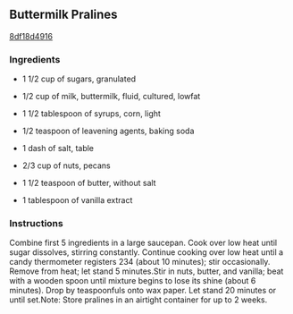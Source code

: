 ## Buttermilk Pralines

[8df18d4916](http://www.myrecipes.com/recipe/buttermilk-pralines-0)

### Ingredients

 - 1 1/2 cup of sugars, granulated

 - 1/2 cup of milk, buttermilk, fluid, cultured, lowfat

 - 1 1/2 tablespoon of syrups, corn, light

 - 1/2 teaspoon of leavening agents, baking soda

 - 1 dash of salt, table

 - 2/3 cup of nuts, pecans

 - 1 1/2 teaspoon of butter, without salt

 - 1 tablespoon of vanilla extract

### Instructions

Combine first 5 ingredients in a large saucepan. Cook over low heat until sugar dissolves, stirring constantly. Continue cooking over low heat until a candy thermometer registers 234 (about 10 minutes); stir occasionally. Remove from heat; let stand 5 minutes.Stir in nuts, butter, and vanilla; beat with a wooden spoon until mixture begins to lose its shine (about 6 minutes). Drop by teaspoonfuls onto wax paper. Let stand 20 minutes or until set.Note: Store pralines in an airtight container for up to 2 weeks.
